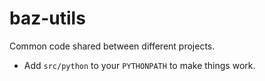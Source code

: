 baz-utils
=========

Common code shared between different projects.

* Add `src/python` to your `PYTHONPATH` to make things work.
